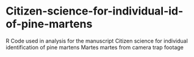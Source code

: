 # Citizen-science-for-individual-id-of-pine-martens
R Code used in analysis for the manuscript Citizen science for individual identification of pine martens Martes martes from camera trap footage 
